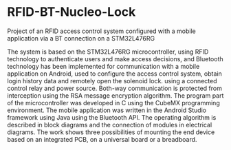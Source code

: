 # RFID-BT-Nucleo-Lock
Project of an RFID access control system configured with a mobile application via a BT connection on a STM32L476RG

The system is based on the STM32L476RG microcontroller, using RFID technology to authenticate users and make access decisions, and Bluetooth technology has been implemented for communication with a mobile application on Android, used to configure the access control system, obtain login history data and remotely open the solenoid lock. using a connected control relay and power source.
Both-way communication is protected from interception using the RSA message encryption algorithm. The program part of the microcontroller was developed in C using the CubeMX programming environment. The mobile application was written in the Android Studio framework using Java using the Bluetooth API.
The operating algorithm is described in block diagrams and the connection of modules in electrical diagrams. The work shows three possibilities of mounting the end device based on an integrated PCB, on a universal board or a breadboard.
